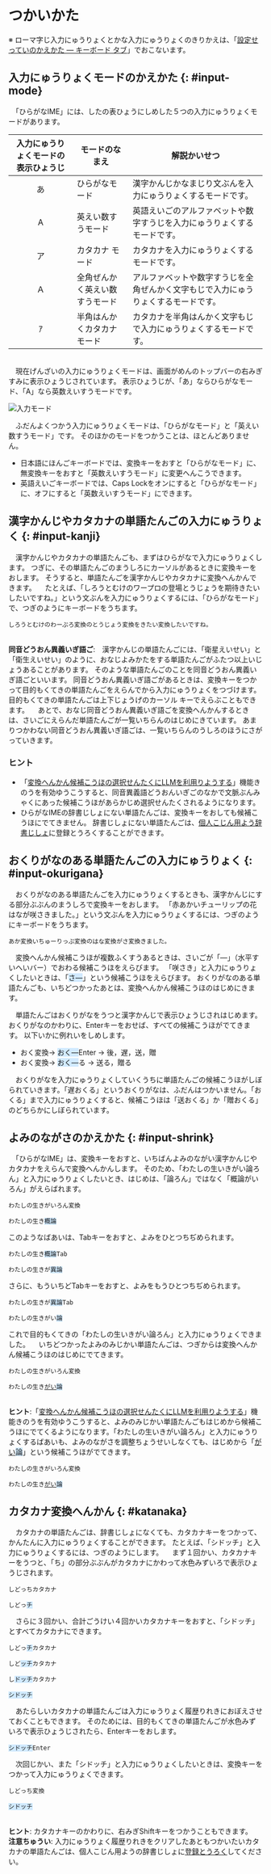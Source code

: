 # つかいかた

※ ローマ￹字￺じ￻￹入力￺にゅうりょく￻とかな￹入力￺にゅうりょく￻のきりかえは、「[￹設定￺せってい￻のかえかた ― キーボード タブ](settings.html#layout)」でおこないます。

## ￹入力￺にゅうりょく￻モードのかえかた {: #input-mode}

　「ひらがなIME」には、したの￹表￺ひょう￻にしめした５つの￹入力￺にゅうりょく￻モードがあります。

￹入力￺にゅうりょく￻モードの￹表示￺ひょうじ￻ | モードのなまえ | ￹解説￺かいせつ￻
:---:|---|---
あ | ひらがなモード | ￹漢字￺かんじ￻かなまじり￹文￺ぶん￻を￹入力￺にゅうりょく￻するモードです。
A | ￹英￺えい￻￹数￺すう￻モード | ￹英語￺えいご￻のアルファベットや￹数字￺すうじ￻を￹入力￺にゅうりょく￻するモードです。
ア | カタカナ モード | カタカナを￹入力￺にゅうりょく￻するモードです。
Ａ | ￹全角￺ぜんかく￻￹英￺えい￻￹数￺すう￻モード | アルファベットや￹数字￺すうじ￻を￹全角￺ぜんかく￻￹文字￺もじ￻で￹入力￺にゅうりょく￻するモードです。
ｱ | ￹半角￺はんかく￻カタカナ モード | カタカナを￹半角￺はんかく￻￹文字￺もじ￻で￹入力￺にゅうりょく￻するモードです。

<br>
　￹現在￺げんざい￻の￹入力￺にゅうりょく￻モードは、￹画面￺がめん￻のトップバーの￹右￺みぎ￻すみに￹表示￺ひょうじ￻されています。
￹表示￺ひょうじ￻が、「あ」ならひらがなモード、「A」なら￹英数￺えいすう￻モードです。

![入力モード](input-modes.gif)

　ふだんよくつかう￹入力￺にゅうりょく￻モードは、「ひらがなモード」と「￹英￺えい￻￹数￺すう￻モード」です。
そのほかのモードをつかうことは、ほとんどありません。

- ￹日本語￺にほんご￻キーボードでは、<span class='key'>変換</span>キーをおすと「ひらがなモード」に、<span class='key'>無変換</span>キーをおすと「￹英数￺えいすう￻モード」に￹変更￺へんこう￻できます。
- ￹英語￺えいご￻キーボードでは、<span class='key'>Caps Lock</span>をオンにすると「ひらがなモード」に、オフにすると「￹英数￺えいすう￻モード」にできます。

## ￹漢字￺かんじ￻やカタカナの￹単語￺たんご￻の￹入力￺にゅうりょく￻ {: #input-kanji}

　￹漢字￺かんじ￻やカタカナの￹単語￺たんご￻も、まずはひらがなで￹入力￺にゅうりょく￻します。
つぎに、その￹単語￺たんご￻のまうしろにカーソルがあるときに<span class='key'>変換</span>キーをおします。
そうすると、￹単語￺たんご￻を￹漢字￺かんじ￻やカタカナに￹変換￺へんかん￻できます。
　たとえば、「しろうとむけのワープロの￹登場￺とうじょう￻を￹期待￺きたい￻したいですね。」という￹文￺ぶん￻を￹入力￺にゅうりょく￻するには、「ひらがなモード」で、つぎのようにキーボードをうちます。

<pre><code>しろうとむけのわーぷろ<span class='key'>変換</span>のとうじょう<span class='key'>変換</span>をきたい<span class='key'>変換</span>したいですね。
</code></pre>

<br>**￹同音￺どうおん￻￹異義￺いぎ￻￹語￺ご￻**:　￹漢字￺かんじ￻の￹単語￺たんご￻には、「￹衛星￺えいせい￻」と「￹衛生￺えいせい￻」のように、おなじよみかたをする￹単語￺たんご￻がふたつ￹以上￺いじょう￻あることがあります。
そのような￹単語￺たんご￻のことを￹同音￺どうおん￻￹異義￺いぎ￻￹語￺ご￻といいます。
￹同音￺どうおん￻￹異義￺いぎ￻￹語￺ご￻があるときは、<span class='key'>変換</span>キーをつかって￹目的￺もくてき￻の￹単語￺たんご￻をえらんでから￹入力￺にゅうりょく￻をつづけます。
￹目的￺もくてき￻の￹単語￺たんご￻は￹上下￺じょうげ￻のカーソル キーでえらぶこともできます。
　あとで、おなじ￹同音￺どうおん￻￹異義￺いぎ￻￹語￺ご￻を￹変換￺へんかん￻するときは、さいごにえらんだ￹単語￺たんご￻が￹一覧￺いちらん￻のはじめにきています。
あまりつかわない￹同音￺どうおん￻￹異義￺いぎ￻￹語￺ご￻は、￹一覧￺いちらん￻のうしろのほうにさがっていきます。

### ヒント

- 「[￹変換￺へんかん￻￹候補￺こうほ￻の￹選択￺せんたく￻にLLMを￹利用￺りよう￻する](settings.html#llm)」￹機能￺きのう￻を￹有効￺ゆうこう￻すると、￹同音異義語￺どうおんいぎご￻のなかで￹文脈￺ぶんみゃく￻にあった￹候補￺こうほ￻があらかじめ￹選択￺せんたく￻されるようになります。
- ひらがなIMEの￹辞書￺じしょ￻にない￹単語￺たんご￻は、<span class='key'>変換</span></code>キーをおしても￹候補￺こうほ￻にでてきません。
￹辞書￺じしょ￻にない￹単語￺たんご￻は、[￹個人￺こじん￻￹用￺よう￻￹辞書￺じしょ￻](settings.html#dictionary)に￹登録￺とうろく￻することができます。

## おくりがなのある￹単語￺たんご￻の￹入力￺にゅうりょく￻ {: #input-okurigana}

　おくりがなのある￹単語￺たんご￻を￹入力￺にゅうりょく￻するときも、￹漢字￺かんじ￻にする￹部分￺ぶぶん￻のまうしろで<nobr><span class='key'>変換</span></nobr>キーをおします。
「￹赤￺あか￻いチューリップの￹花￺はな￻が￹咲￺さ￻きました。」という￹文￺ぶん￻を￹入力￺にゅうりょく￻するには、つぎのようにキーボードをうちます。

<pre><code>あか<span class='key'>変換</span>いちゅーりっぷ<span class='key'>変換</span>のはな<span class='key'>変換</span>がさ<span class='key'>変換</span>きました。
</code></pre>

　￹変換￺へんかん￻￹候補￺こうほ￻が￹複数￺ふくすう￻あるときは、さいごが「―」（￹水平￺すいへい￻バー）でおわる￹候補￺こうほ￻をえらびます。
「￹咲￺さ￻き」と￹入力￺にゅうりょく￻したいときは、「<span style="background-color:#d1eaff">さ―</span>」という￹候補￺こうほ￻をえらびます。
おくりがなのある￹単語￺たんご￻も、いちどつかったあとは、￹変換￺へんかん￻￹候補￺こうほ￻のはじめにきます。

　￹単語￺たんご￻はおくりがなをうつと￹漢字￺かんじ￻で￹表示￺ひょうじ￻されはじめます。
おくりがなのかわりに、<nobr><span class='key'>Enter</span></nobr>キーをおせば、すべての￹候補￺こうほ￻がでてきます。
￹以下￺いか￻に￹例￺れい￻をしめします。

- おく<span class='key'>変換</span>→ <span style="background-color:#d1eaff">おく―</span><span class='key'>Enter</span> → 後，遅，送，贈
- おく<span class='key'>変換</span>→ <span style="background-color:#d1eaff">おく―</span><span class='key'>る</span> → 送る，贈る

　おくりがなを￹入力￺にゅうりょく￻していくうちに￹単語￺たんご￻の￹候補￺こうほ￻がしぼられていきます。「￹遅￺おく￻る」というおくりがなは、ふだんはつかいません。「おくる」まで￹入力￺にゅうりょく￻すると、￹候補￺こうほ￻は「￹送￺おく￻る」か「￹贈￺おく￻る」のどちらかにしぼられています。

<!--
<br>**ヒント**:　￹変換￺へんかん￻するときに<span class='key'>Shift</span>+<span class='key'>変換</span>キーをおすと、￹変換￺へんかん￻￹候補￺こうほ￻をおくりがなのある￹単語￺たんご￻だけにしぼることができます。
-->

## よみのながさのかえかた {: #input-shrink}

　「ひらがなIME」は、<span class='key'>変換</span>キーをおすと、いちばんよみのながい￹漢字￺かんじ￻やカタカナをえらんで￹変換￺へんかん￻します。
そのため、「わたしの￹生￺い￻きがい￹論￺ろん￻」と￹入力￺にゅうりょく￻したいとき、はじめは、「￹論￺ろん￻」ではなく「￹概論￺がいろん￻」がえらばれます。

<pre><code>わたしの生きがいろん<span class='key'>変換</span></code></pre>
<pre><code>わたしの生き<span style="background-color:#d1eaff">概論</span></code></pre>

このようなばあいは、<span class='key'>Tab</span>キーをおすと、よみをひとつちぢめられます。

<pre><code>わたしの生き<span style="background-color:#d1eaff">概論</span><span class='key'>Tab</span></code></pre>
<pre><code>わたしの生きが<span style="background-color:#d1eaff">異論</span></code></pre>

さらに、もういちど<span class='key'>Tab</span>キーをおすと、よみをもうひとつちぢめられます。

<pre><code>わたしの生きが<span style="background-color:#d1eaff">異論</span><span class='key'>Tab</span></code></pre>
<pre><code>わたしの生きがい<span style="background-color:#d1eaff">論</span></code></pre>

これで￹目的￺もくてき￻の「わたしの￹生￺い￻きがい￹論￺ろん￻」と￹入力￺にゅうりょく￻できました。
　いちどつかったよみのみじかい￹単語￺たんご￻は、つぎからは￹変換￺へんかん￻￹候補￺こうほ￻のはじめにでてきます。

<pre><code>わたしの生きがいろん<span class='key'>変換</span></code></pre>
<pre><code>わたしの生き<u>がい</u><span style="background-color:#d1eaff">論</span></code></pre>

<br>**ヒント**:「[￹変換￺へんかん￻￹候補￺こうほ￻の￹選択￺せんたく￻にLLMを￹利用￺りよう￻する](settings.html#llm)」￹機能￺きのう￻を￹有効￺ゆうこう￻すると、よみのみじかい￹単語￺たんご￻もはじめから￹候補￺こうほ￻にでてくるようになります。「わたしの￹生￺い￻きがい￹論￺ろん￻」と￹入力￺にゅうりょく￻するばあいも、よみのながさを￹調整￺ちょうせい￻しなくても、はじめから「<u>がい</u><span style="background-color:#d1eaff">論</span>」という￹候補￺こうほ￻がでてきます。

<pre><code>わたしの生きがいろん<span class='key'>変換</span></code></pre>
<pre><code>わたしの生き<u>がい</u><span style="background-color:#d1eaff">論</span></code></pre>

## カタカナ￹変換￺へんかん￻ {: #katanaka}

　カタカナの￹単語￺たんご￻は、￹辞書￺じしょ￻になくても、<span class='key'>カタカナ</span>キーをつかって、かんたんに￹入力￺にゅうりょく￻することができます。
たとえば、「シドッチ」と￹入力￺にゅうりょく￻するには、つぎのようにします。
　まず１￹回￺かい￻、<span class='key'>カタカナ</span>キーをうつと、「ち」の￹部分￺ぶぶん￻がカタカナにかわって￹水色￺みずいろ￻で￹表示￺ひょうじ￻されます。

<pre><code>しどっち<span class='key'>カタカナ</span></code></pre>
<pre><code>しどっ<span style="background-color:#d1eaff">チ</span></code></pre>

　さらに３￹回￺かい￻、￹合計￺ごうけい￻４￹回￺かい￻<span class='key'>カタカナ</span>キーをおすと、「シドッチ」とすべてカタカナにできます。

<pre><code>しどっ<span style="background-color:#d1eaff">チ</span><span class='key'>カタカナ</span></code></pre>

<pre><code>しど<span style="background-color:#d1eaff">ッチ</span><span class='key'>カタカナ</span></code></pre>

<pre><code>し<span style="background-color:#d1eaff">ドッチ</span><span class='key'>カタカナ</span></code></pre>

<pre><code><span style="background-color:#d1eaff">シドッチ</span></code></pre>

　あたらしいカタカナの￹単語￺たんご￻は￹入力￺にゅうりょく￻￹履歴￺りれき￻におぼえさせておくこともできます。
そのためには、￹目的￺もくてき￻の￹単語￺たんご￻が￹水色￺みずいろ￻で￹表示￺ひょうじ￻されたら、<span class='key'>Enter</span>キーをおします。

<pre><code><span style="background-color:#d1eaff">シドッチ</span><span class='key'>Enter</span></code></pre>

　￹次回￺じかい￻、また「シドッチ」と￹入力￺にゅうりょく￻したいときは、<span class='key'>変換</span></code>キーをつかって￹入力￺にゅうりょく￻できます。

<pre><code>しどっち<span class='key'>変換</span></code></pre>
<pre><code><span style="background-color:#d1eaff">シドッチ<span></code></pre>

<br>**ヒント**: <span class='key'>カタカナ</span>キーのかわりに、￹右￺みぎ￻<span class='key'>Shift</span>キーをつかうこともできます。
<br>**￹注意￺ちゅうい￻**: ￹入力￺にゅうりょく￻￹履歴￺りれき￻をクリアしたあともつかいたいカタカナの￹単語￺たんご￻は、￹個人￺こじん￻￹用￺よう￻の￹辞書￺じしょ￻に[￹登録￺とうろく￻](settings.html#dictionary)してください。

